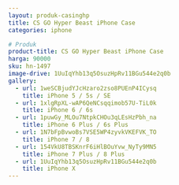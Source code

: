 ```yaml
---
layout: produk-casinghp
title: CS GO Hyper Beast iPhone Case
categories: iphone

# Produk
product-title: CS GO Hyper Beast iPhone Case
harga: 90000
sku: hn-1497
image-drive: 1UuIqYhb13q5OsuzHpRv11BGu544e2q0b
gallery:
  - url: 1weSCBjudYJcHzaro2zso8PUEnP4ICysq
    title: iPhone 5 / 5s / SE
  - url: 1xlgRpXL-wAP6QeNCsqqimob57U-TiL0k
    title: iPhone 6 / 6s
  - url: 1puwGy_MLOu7NtpkCHOu3qLEsHzPbh_na
    title: iPhone 6 Plus / 6s Plus
  - url: 1N7bFpBvwoBs7VSE5WP4zyvkVKEFVK_TO
    title: iPhone 7 / 8
  - url: 154VkU8TBSKnrF6iHlBOuYvw_NyTy9MN5
    title: iPhone 7 Plus / 8 Plus
  - url: 1UuIqYhb13q5OsuzHpRv11BGu544e2q0b
    title: iPhone X
---
```

